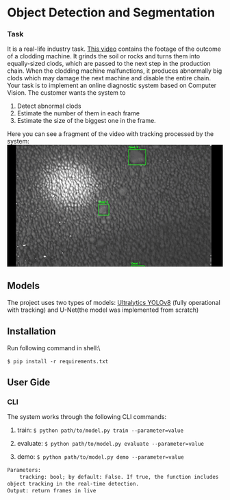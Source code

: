     
# Object Detection and Segmentation
### Task
It is a real-life industry task. [This video](https://homeassistant.kotah.ru/local/clodding_train.avi) contains the footage of the outcome of a clodding machine. It grinds the soil or rocks and turns them into equally-sized clods, which are passed to the next step in the production chain. When the clodding machine malfunctions, it produces abnormally big clods which may damage the next machine and disable the entire chain.  
Your task is to implement an online diagnostic system based on Computer Vision.  The customer wants the system to 
1) Detect abnormal clods 
2) Estimate the number of them in each frame
3) Estimate the size of the biggest one in the frame. 

Here you can see a fragment of the video with tracking processed by the system:
![](example.gif)

## Models

The project uses two types of models: [Ultralytics YOLOv8](https://ultralytics.com/yolov8 ) (fully operational with tracking) and U-Net(the model was implemented from scratch)

##  Installation
 Run following command in shell:\
``` 
$ pip install -r requirements.txt
```

## User Gide
### CLI

The system works through the following CLI commands:
1. train:
```$ python path/to/model.py train --parameter=value```

2. evaluate: ```$ python path/to/model.py evaluate --parameter=value```


4. demo: ```$ python path/to/model.py demo --parameter=value```

``` 
Parameters:
    tracking: bool; by default: False. If true, the function includes object tracking in the real-time detection.
Output: return frames in live
```
